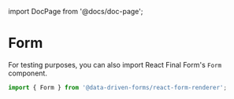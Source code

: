 import DocPage from '@docs/doc-page';

<DocPage>

# Form

For testing purposes, you can also import React Final Form's `Form` component.

```jsx
import { Form } from '@data-driven-forms/react-form-renderer';
```

</DocPage>
